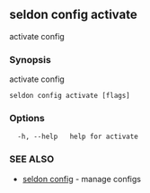 ## seldon config activate

activate config

### Synopsis

activate config

```
seldon config activate [flags]
```

### Options

```
  -h, --help   help for activate
```

### SEE ALSO

* [seldon config](seldon_config.md)	 - manage configs

